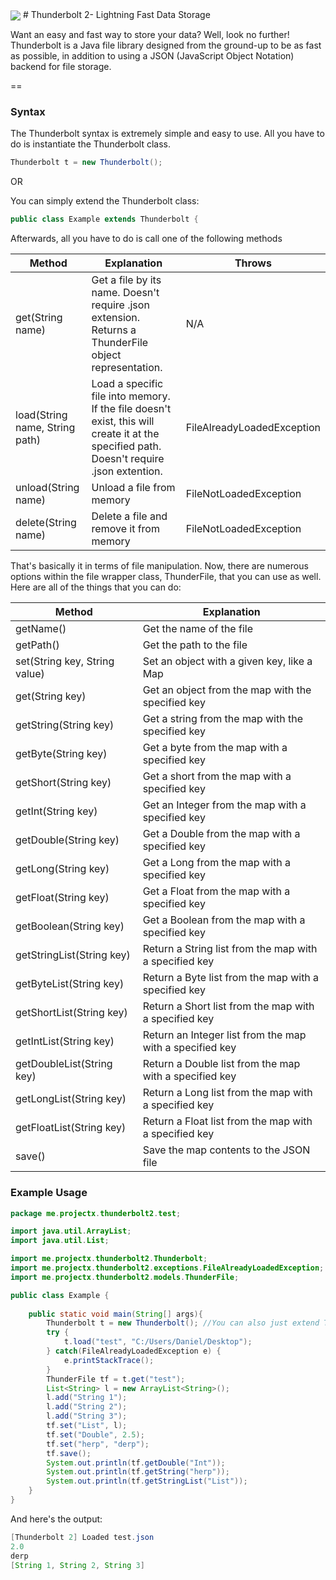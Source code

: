 <img src="http://i.imgur.com/FjGH2mG.png" align="center">
# Thunderbolt 2- Lightning Fast Data Storage

<p>Want an easy and fast way to store your data? Well, look no further! Thunderbolt is a Java file library designed from the ground-up to be as fast as possible, in addition to using a JSON (JavaScript Object Notation) backend for file storage. </p>

==

### Syntax
The Thunderbolt syntax is extremely simple and easy to use. All you have to do is instantiate the Thunderbolt class.

```java
Thunderbolt t = new Thunderbolt();
```

OR

You can simply extend the Thunderbolt class:

```java
public class Example extends Thunderbolt {
```

Afterwards, all you have to do is call one of the following methods

| Method | Explanation | Throws |
|--------|-------------|--------|
| get(String name) | Get a file by its name. Doesn't require .json extension. Returns a ThunderFile object representation. | N/A |
| load(String name, String path) | Load a specific file into memory. If the file doesn't exist, this will create it at the specified path. Doesn't require .json extention. | FileAlreadyLoadedException |
| unload(String name) | Unload a file from memory | FileNotLoadedException |
| delete(String name) | Delete a file and remove it from memory | FileNotLoadedException |

That's basically it in terms of file manipulation. Now, there are numerous options within the file wrapper class, ThunderFile, that you can use as well. Here are all of the things that you can do:

| Method | Explanation |
|--------|-------------|
| getName() | Get the name of the file |
| getPath() | Get the path to the file |
| set(String key, String value) | Set an object with a given key, like a Map |
| get(String key) | Get an object from the map with the specified key |
| getString(String key) | Get a string from the map with the specified key |
| getByte(String key) | Get a byte from the map with a specified key |
| getShort(String key) | Get a short from the map with a specified key |
| getInt(String key) | Get an Integer from the map with a specified key |
| getDouble(String key) | Get a Double from the map with a specified key |
| getLong(String key) | Get a Long from the map with a specified key |
| getFloat(String key) | Get a Float from the map with a specified key |
| getBoolean(String key) | Get a Boolean from the map with a specified key |
| getStringList(String key) | Return a String list from the map with a specified key |
| getByteList(String key) | Return a Byte list from the map with a specified key |
| getShortList(String key) | Return a Short list from the map with a specified key |
| getIntList(String key) | Return an Integer list from the map with a specified key |
| getDoubleList(String key) | Return a Double list from the map with a specified key |
| getLongList(String key) | Return a Long list from the map with a specified key |
| getFloatList(String key) | Return a Float list from the map with a specified key |
| save() | Save the map contents to the JSON file |

### Example Usage

```java
package me.projectx.thunderbolt2.test;

import java.util.ArrayList;
import java.util.List;

import me.projectx.thunderbolt2.Thunderbolt;
import me.projectx.thunderbolt2.exceptions.FileAlreadyLoadedException;
import me.projectx.thunderbolt2.models.ThunderFile;

public class Example { 
	
	public static void main(String[] args){
		Thunderbolt t = new Thunderbolt(); //You can also just extend Thunderbolt instead of doing this
		try {
			t.load("test", "C:/Users/Daniel/Desktop");
		} catch(FileAlreadyLoadedException e) {
			e.printStackTrace();
		}
		ThunderFile tf = t.get("test");
		List<String> l = new ArrayList<String>();
		l.add("String 1");
		l.add("String 2");
		l.add("String 3");
		tf.set("List", l);
		tf.set("Double", 2.5);
		tf.set("herp", "derp");
		tf.save();
		System.out.println(tf.getDouble("Int"));
		System.out.println(tf.getString("herp"));
		System.out.println(tf.getStringList("List"));
	}
}
```
And here's the output:

```java
[Thunderbolt 2] Loaded test.json
2.0
derp
[String 1, String 2, String 3]
```


